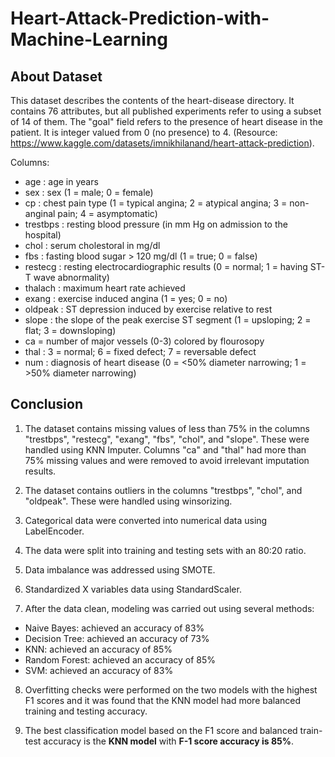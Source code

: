 # Heart-Attack-Prediction-with-Machine-Learning

## About Dataset
This dataset describes the contents of the heart-disease directory. It contains 76 attributes, but all published experiments
refer to using a subset of 14 of them. The "goal" field refers to the presence of heart disease
in the patient. It is integer valued from 0 (no presence) to 4. (Resource: https://www.kaggle.com/datasets/imnikhilanand/heart-attack-prediction).

Columns:
*   age : age in years
*   sex : sex (1 = male; 0 = female)
*   cp : chest pain type (1 = typical angina; 2 = atypical angina; 3 = non-anginal pain; 4 = asymptomatic)
*   trestbps : resting blood pressure (in mm Hg on admission to the
hospital)
*   chol : serum cholestoral in mg/dl
*   fbs : fasting blood sugar > 120 mg/dl (1 = true; 0 = false)
*   restecg : resting electrocardiographic results (0 = normal; 1 = having ST-T wave abnormality)
*   thalach : maximum heart rate achieved
*   exang : exercise induced angina (1 = yes; 0 = no)
*   oldpeak : ST depression induced by exercise relative to rest
*   slope : the slope of the peak exercise ST segment (1 = upsloping; 2 = flat; 3 = downsloping)
*   ca = number of major vessels (0-3) colored by flourosopy
*   thal : 3 = normal; 6 = fixed defect; 7 = reversable defect
*   num : diagnosis of heart disease (0 = <50% diameter narrowing; 1 = >50% diameter narrowing)

## Conclusion
1. The dataset contains missing values of less than 75% in the columns "trestbps", "restecg", "exang", "fbs", "chol", and "slope". These were handled using KNN Imputer. Columns "ca" and "thal" had more than 75% missing values and were removed to avoid irrelevant imputation results.

2. The dataset contains outliers in the columns "trestbps", "chol", and "oldpeak". These were handled using winsorizing.

3. Categorical data were converted into numerical data using LabelEncoder.

4. The data were split into training and testing sets with an 80:20 ratio.

5. Data imbalance was addressed using SMOTE.

6. Standardized X variables data using StandardScaler.

7. After the data clean, modeling was carried out using several methods:

  * Naive Bayes: achieved an accuracy of 83%
  * Decision Tree: achieved an accuracy of 73%
  * KNN: achieved an accuracy of 85%
  * Random Forest: achieved an accuracy of 85%
  * SVM: achieved an accuracy of 83%

8. Overfitting checks were performed on the two models with the highest F1 scores and it was found that the KNN model had more balanced training and testing accuracy.

9. The best classification model based on the F1 score and balanced train-test accuracy is the **KNN model** with **F-1 score accuracy is 85%**.
